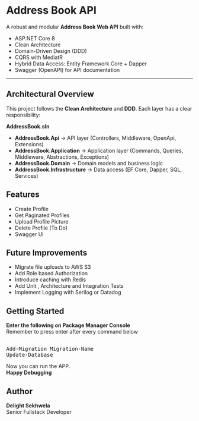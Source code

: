 # Address Book API

A robust and modular **Address Book Web API** built with:

- ASP.NET Core 8
- Clean Architecture
- Domain-Driven Design (DDD)
- CQRS with MediatR
- Hybrid Data Access: Entity Framework Core + Dapper
- Swagger (OpenAPI) for API documentation

---

## Architectural Overview

This project follows the **Clean Architecture** and **DDD**. Each layer has a clear responsibility:

**AddressBook.sln**

  - **AddressBook.Api** → API layer (Controllers, Middleware, OpenApi, Extensions)
  - **AddressBook.Application** → Application layer (Commands, Queries, Middleware, Abstractions, Exceptions)
  - **AddressBook.Domain** → Domain models and business logic
  - **AddressBook.Infrastructure** → Data access (EF Core, Dapper, SQL, Services)

## Features

- Create Profile
- Get Paginated Profiles
- Upload Profile Picture
- Delete Profile (To Do)
- Swagger UI

## Future Improvements

- Migrate file uploads to AWS S3
- Add Role based Authorization
- Introduce caching with Redis
- Add Unit , Architecture and Integration Tests
- Implement Logging with Serilog or Datadog

## Getting Started

**Enter the following on Package Manager Console**<br>
Remember to press enter after every command below
<pre><br>Add-Migration Migration-Name<br>Update-Database </pre>

Now you can run the APP. <br>
**Happy Debugging**


## Author
**Delight Sekhwela**<br>
Senior Fullstack Developer
  
